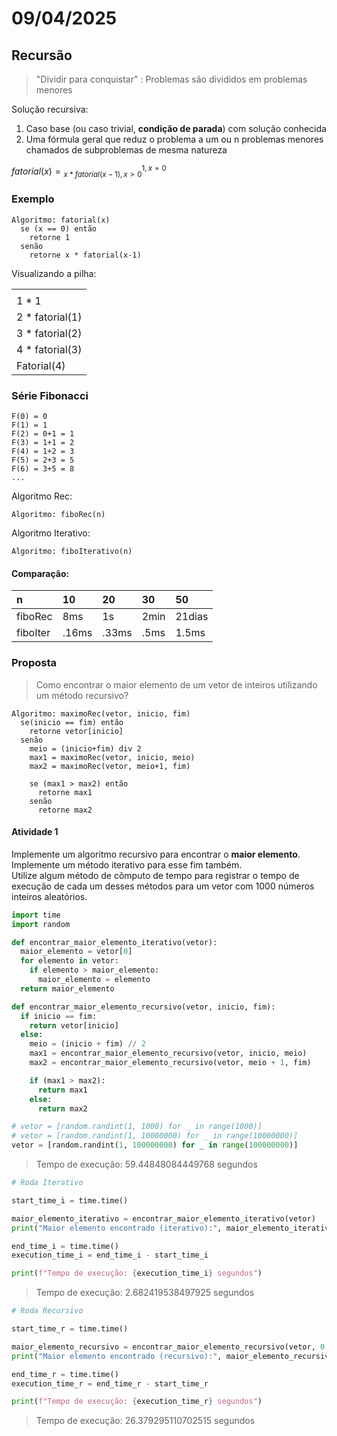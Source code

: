 # 09/04/2025

## Recursão

> "Dividir para conquistar" : Problemas são divididos em problemas menores

Solução recursiva:

1. Caso base (ou caso trivial, **condição de parada**) com solução conhecida
2. Uma fórmula geral que reduz o problema a um ou n problemas menores chamados de subproblemas de mesma natureza

$fatorial(x) = \displaystyle ^{1, x=0}_{x * fatorial(x-1), x>0}$

### Exemplo

```
Algoritmo: fatorial(x)
  se (x == 0) então
    retorne 1
  senão
    retorne x * fatorial(x-1)
```

Visualizando a pilha:

||
|:-|
||
|1 * 1|
|2 * fatorial(1)|
|3 * fatorial(2)|
|4 * fatorial(3)|
|Fatorial(4)|

### Série Fibonacci

```
F(0) = 0
F(1) = 1
F(2) = 0+1 = 1
F(3) = 1+1 = 2
F(4) = 1+2 = 3
F(5) = 2+3 = 5
F(6) = 3+5 = 8
...
```

Algoritmo Rec:

```
Algoritmo: fiboRec(n)
```

Algoritmo Iterativo:

```
Algoritmo: fiboIterativo(n)
```

#### Comparação:

|n|10|20|30|50|
|:-|:-|:-|:-|:-|
|fiboRec|8ms|1s|2min|21dias|
|fiboIter|.16ms|.33ms|.5ms|1.5ms|

### Proposta

> Como encontrar o maior elemento de um vetor de inteiros utilizando um método recursivo?

```
Algoritmo: maximoRec(vetor, inicio, fim)
  se(inicio == fim) então
    retorne vetor[inicio]
  senão
    meio = (inicio+fim) div 2
    max1 = maximoRec(vetor, inicio, meio)
    max2 = maximoRec(vetor, meio+1, fim)

    se (max1 > max2) então
      retorne max1
    senão
      retorne max2
```

#### Atividade 1

Implemente um algoritmo recursivo para encontrar o **maior elemento**. Implemente um método iterativo para esse fim também.  
Utilize algum método de cômputo de tempo para registrar o tempo de execução de cada um desses métodos para um vetor com 1000 números inteiros aleatórios.

```py
import time
import random

def encontrar_maior_elemento_iterativo(vetor):
  maior_elemento = vetor[0]
  for elemento in vetor:
    if elemento > maior_elemento:
      maior_elemento = elemento
  return maior_elemento

def encontrar_maior_elemento_recursivo(vetor, inicio, fim):
  if inicio == fim:
    return vetor[inicio]
  else:
    meio = (inicio + fim) // 2
    max1 = encontrar_maior_elemento_recursivo(vetor, inicio, meio)
    max2 = encontrar_maior_elemento_recursivo(vetor, meio + 1, fim)

    if (max1 > max2):
      return max1
    else:
      return max2

# vetor = [random.randint(1, 1000) for _ in range(1000)]
# vetor = [random.randint(1, 10000000) for _ in range(10000000)]
vetor = [random.randint(1, 100000000) for _ in range(100000000)]
```

> Tempo de execução: 59.44848084449768 segundos

```py
# Roda Iterativo

start_time_i = time.time()

maior_elemento_iterativo = encontrar_maior_elemento_iterativo(vetor)
print("Maior elemento encontrado (iterativo):", maior_elemento_iterativo)

end_time_i = time.time()
execution_time_i = end_time_i - start_time_i

print(f"Tempo de execução: {execution_time_i} segundos")
```

> Tempo de execução: 2.682419538497925 segundos

```py
# Roda Recursivo

start_time_r = time.time()

maior_elemento_recursivo = encontrar_maior_elemento_recursivo(vetor, 0, len(vetor) - 1)
print("Maior elemento encontrado (recursivo):", maior_elemento_recursivo)

end_time_r = time.time()
execution_time_r = end_time_r - start_time_r

print(f"Tempo de execução: {execution_time_r} segundos")
```

> Tempo de execução: 26.379295110702515 segundos
